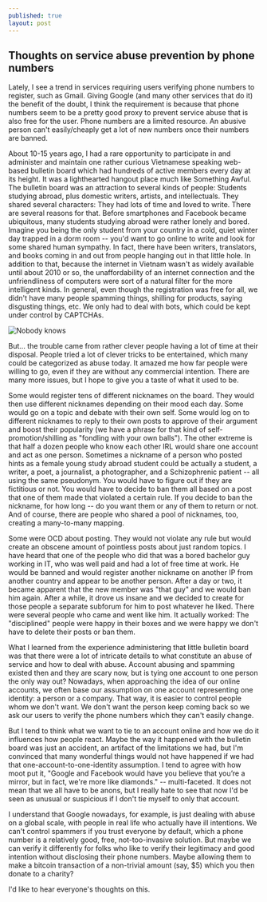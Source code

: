 ```yaml
---
published: true
layout: post
---
```

## Thoughts on service abuse prevention by phone numbers

Lately, I see a trend in services requiring users verifying phone numbers to register, such as Gmail. Giving Google (and many other services that do it) the benefit of the doubt, I think the requirement is because that phone numbers seem to be a pretty good proxy to prevent service abuse that is also free for the user. Phone numbers are a limited resource. An abusive person can't easily/cheaply get a lot of new numbers once their numbers are banned. 

About 10-15 years ago, I had a rare opportunity to participate in and administer and maintain one rather curious Vietnamese speaking web-based bulletin board which had hundreds of active members every day at its height. It was a lighthearted hangout place much like Something Awful. The bulletin board was an attraction to several kinds of people: Students studying abroad, plus domestic writers, artists, and intellectuals. They shared several characters: They had lots of time and loved to write. There are several reasons for that. Before smartphones and Facebook became ubiquitous, many students studying abroad were rather lonely and bored. Imagine you being the only student from your country in a cold, quiet winter day trapped in a dorm room -- you'd want to go online to write and look for some shared human sympathy. In fact, there have been writers, translators, and books coming in and out from people hanging out in that little hole. In addition to that, because the internet in Vietnam wasn't as widely available until about 2010 or so, the unaffordability of an internet connection and the unfriendliness of computers were sort of a natural filter for the more intelligent kinds. In general, even though the registration was free for all, we didn't have many people spamming things, shilling for products, saying disgusting things, etc. We only had to deal with bots, which could be kept under control by CAPTCHAs.

![Nobody knows](https://upload.wikimedia.org/wikipedia/en/f/f8/Internet_dog.jpg)

But... the trouble came from rather clever people having a lot of time at their disposal. People tried a lot of clever tricks to be entertained, which many could be categorized as abuse today. It amazed me how far people were willing to go, even if they are without any commercial intention. There are many more issues, but I hope to give you a taste of what it used to be.

Some would register tens of different nicknames on the board. They would then use different nicknames depending on their mood each day. Some would go on a topic and debate with their own self. Some would log on to different nicknames to reply to their own posts to approve of their argument and boost their popularity (we have a phrase for that kind of self-promotion/shilling as "fondling with your own balls"). The other extreme is that half a dozen people who know each other IRL would share one account and act as one person. Sometimes a nickname of a person who posted hints as a female young study abroad student could be actually a student, a writer, a poet, a journalist, a photographer, and a Schizophrenic patient -- all using the same pseudonym. You would have to figure out if they are fictitious or not. You would have to decide to ban them all based on a post that one of them made that violated a certain rule. If you decide to ban the nickname, for how long -- do you want them or any of them to return or not. And of course, there are people who shared a pool of nicknames, too, creating a many-to-many mapping.

Some were OCD about posting. They would not violate any rule but would create an obscene amount of pointless posts about just random topics. I have heard that one of the people who did that was a bored bachelor guy working in IT, who was well paid and had a lot of free time at work. He would be banned and would register another nickname on another IP from another country and appear to be another person. After a day or two, it became apparent that the new member was "that guy" and we would ban him again. After a while, it drove us insane and we decided to create for those people a separate subforum for him to post whatever he liked. There were several people who came and went like him. It actually worked: The "disciplined" people were happy in their boxes and we were happy we don't have to delete their posts or ban them.

What I learned from the experience administering that little bulletin board was that there were a lot of intricate details to what constitute an abuse of service and how to deal with abuse. Account abusing and spamming existed then and they are scary now, but is tying one account to one person the only way out? Nowadays, when approaching the idea of our online accounts, we often base our assumption on one account representing one identity: a person or a company. That way, it is easier to control people whom we don't want. We don't want the person keep coming back so we ask our users to verify the phone numbers which they can't easily change.

But I tend to think what we want to tie to an account online and how we do it influences how people react. Maybe the way it happened with the bulletin board was just an accident, an artifact of the limitations we had, but I'm convinced that many wonderful things would not have happened if we had that one-account-to-one-identity assumption. I tend to agree with how moot put it, "Google and Facebook would have you believe that you’re a mirror, but in fact, we're more like diamonds." -- multi-faceted. It does not mean that we all have to be anons, but I really hate to see that now I'd be seen as unusual or suspicious if I don't tie myself to only that account.

I understand that Google nowadays, for example, is just dealing with abuse on a global scale, with people in real life who actually have ill intentions. We can't control spammers if you trust everyone by default, which a phone number is a relatively good, free, not-too-invasive solution. But maybe we can verify it differently for folks who like to verify their legitimacy and good intention without disclosing their phone numbers. Maybe allowing them to make a bitcoin transaction of a non-trivial amount (say, $5) which you then donate to a charity?

I'd like to hear everyone's thoughts on this.
